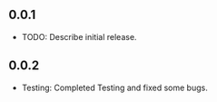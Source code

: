 ## 0.0.1

* TODO: Describe initial release.
## 0.0.2

* Testing: Completed Testing and fixed some bugs.